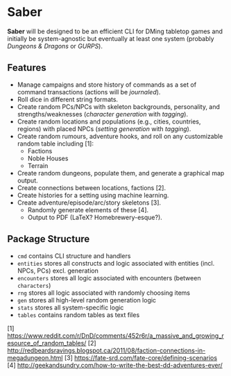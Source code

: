 # Saber

**Saber** will be designed to be an efficient CLI for DMing tabletop games and 
initially be system-agnostic but eventually at least one system (probably *Dungeons & Dragons* or *GURPS*).

## Features

- Manage campaigns and store history of commands as a set of command 
  transactions (actions will be *journaled*).
- Roll dice in different string formats.
- Create random PCs/NPCs with skeleton backgrounds, personality, and 
  strengths/weaknesses (*character generation* with *tagging*).
- Create random locations and populations (e.g., cities, countries, regions) with placed 
  NPCs (*setting generation* with *tagging*).
- Create random rumours, adventure hooks, and roll on any customizable random 
  table including [1]:
  - Factions
  - Noble Houses
  - Terrain
- Create random dungeons, populate them, and generate a graphical map output.
- Create connections between locations, factions [2].
- Create histories for a setting using machine learning.
- Create adventure/episode/arc/story skeletons [3].
  - Randomly generate elements of these [4].
  - Output to PDF (LaTeX? Homebrewery-esque?).

## Package Structure

- `cmd` contains CLI structure and handlers
- `entities` stores all constructs and logic associated with entities (incl. NPCs, PCs) excl. 
  generation
- `encounters` stores all logic associated with encounters (between 
  `characters`)
- `rng` stores all logic associated with randomly choosing items
- `gen` stores all high-level random generation logic
- `stats` stores all system-specific logic
- `tables` contains random tables as text files

[1] https://www.reddit.com/r/DnD/comments/452r6r/a_massive_and_growing_resource_of_random_tables/
[2] http://redbeardsravings.blogspot.ca/2011/08/faction-connections-in-megadungeon.html
[3] https://fate-srd.com/fate-core/defining-scenarios
[4] http://geekandsundry.com/how-to-write-the-best-dd-adventures-ever/